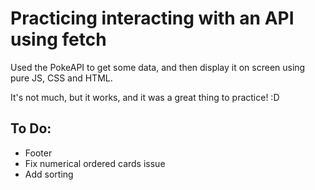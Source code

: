 # Practicing interacting with an API using fetch

Used the PokeAPI to get some data, and then display it on screen using pure JS, CSS and HTML.

It's not much, but it works, and it was a great thing to practice! :D

## To Do:

- Footer
- Fix numerical ordered cards issue
- Add sorting
